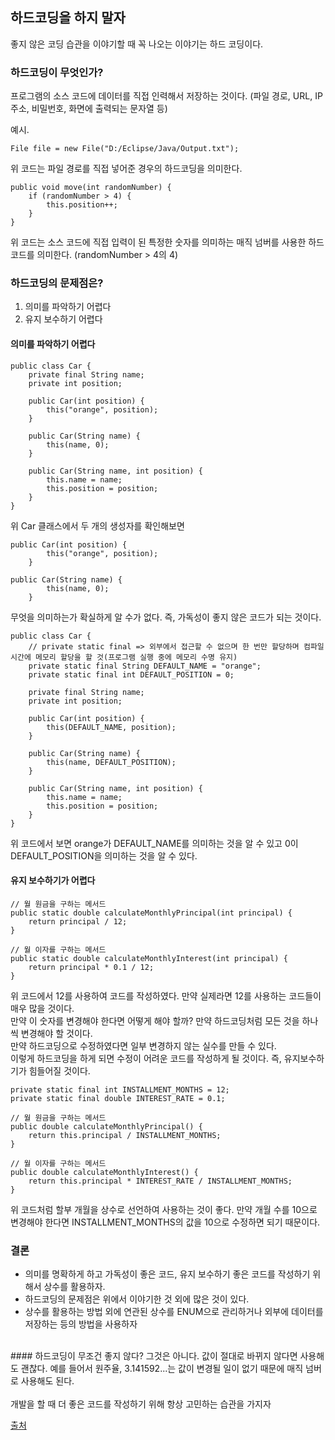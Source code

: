 ## 하드코딩을 하지 말자
좋지 않은 코딩 습관을 이야기할 때 꼭 나오는 이야기는 하드 코딩이다.

### 하드코딩이 무엇인가?
프로그램의 소스 코드에 데이터를 직접 인력해서 저장하는 것이다. (파일 경로, URL, IP 주소, 비밀번호, 화면에 출력되는 문자열 등)

예시.
```
File file = new File("D:/Eclipse/Java/Output.txt");
```
위 코드는 파일 경로를 직접 넣어준 경우의 하드코딩을 의미한다.

```
public void move(int randomNumber) {
    if (randomNumber > 4) {
        this.position++;
    }
}
```
위 코드는 소스 코드에 직접 입력이 된 특정한 숫자를 의미하는 매직 넘버를 사용한 하드코드를 의미한다. (randomNumber > 4의 4)

### 하드코딩의 문제점은?
1. 의미를 파악하기 어렵다
1. 유지 보수하기 어렵다

#### 의미를 파악하기 어렵다

```
public class Car {
    private final String name;
    private int position;

    public Car(int position) {
        this("orange", position);
    }

    public Car(String name) {
        this(name, 0);
    }

    public Car(String name, int position) {
        this.name = name;
        this.position = position;
    }
}
```

위 Car 클래스에서 두 개의 생성자를 확인해보면

```
public Car(int position) {
        this("orange", position);
    }

public Car(String name) {
        this(name, 0);
    }
```
무엇을 의미하는가 확실하게 알 수가 없다. 즉, 가독성이 좋지 않은 코드가 되는 것이다.

```
public class Car {
    // private static final => 외부에서 접근할 수 없으며 한 번만 할당하며 컴파일 시간에 메모리 할당을 할 것(프로그램 실행 중에 메모리 수명 유지)
    private static final String DEFAULT_NAME = "orange";
    private static final int DEFAULT_POSITION = 0;

    private final String name;
    private int position;

    public Car(int position) {
        this(DEFAULT_NAME, position);
    }

    public Car(String name) {
        this(name, DEFAULT_POSITION);
    }

    public Car(String name, int position) {
        this.name = name;
        this.position = position;
    }
}
```
위 코드에서 보면 orange가 DEFAULT_NAME를 의미하는 것을 알 수 있고 0이 DEFAULT_POSITION을 의미하는 것을 알 수 있다.

#### 유지 보수하기가 어렵다

```
// 월 원금을 구하는 메서드
public static double calculateMonthlyPrincipal(int principal) {
    return principal / 12;
}

// 월 이자를 구하는 메서드
public static double calculateMonthlyInterest(int principal) {
    return principal * 0.1 / 12;
} 
```
위 코드에서 12를 사용하여 코드를 작성하였다. 만약 실제라면 12를 사용하는 코드들이 매우 많을 것이다.<br>
만약 이 숫자를 변경해야 한다면 어떻게 해야 할까? 만약 하드코딩처럼 모든 것을 하나씩 변경해야 할 것이다.<br>
만약 하드코딩으로 수정하였다면 일부 변경하지 않는 실수를 만들 수 있다.<br>
이렇게 하드코딩을 하게 되면 수정이 어려운 코드를 작성하게 될 것이다. 즉, 유지보수하기가 힘들어질 것이다.

```
private static final int INSTALLMENT_MONTHS = 12;
private static final double INTEREST_RATE = 0.1;

// 월 원금을 구하는 메서드
public double calculateMonthlyPrincipal() {
    return this.principal / INSTALLMENT_MONTHS;
}

// 월 이자를 구하는 메서드
public double calculateMonthlyInterest() {
    return this.principal * INTEREST_RATE / INSTALLMENT_MONTHS;
}
```
위 코드처럼 할부 개월을 상수로 선언하여 사용하는 것이 좋다. 만약 개월 수를 10으로 변경해야 한다면 INSTALLMENT_MONTHS의 값을 10으로 수정하면 되기 때문이다.

### 결론
- 의미를 명확하게 하고 가독성이 좋은 코드, 유지 보수하기 좋은 코드를 작성하기 위해서 상수를 활용하자.
- 하드코딩의 문제점은 위에서 이야기한 것 외에 많은 것이 있다.
- 상수를 활용하는 방법 외에 연관된 상수를 ENUM으로 관리하거나 외부에 데이터를 저장하는 등의 방법을 사용하자
<br>
#### 하드코딩이 무조건 좋지 않다?
그것은 아니다. 값이 절대로 바뀌지 않다면 사용해도 괜찮다. 예를 들어서 원주율, 3.141592...는 값이 변경될 일이 없기 때문에 매직 넘버로 사용해도 된다.<br>
<br>
개발을 할 때 더 좋은 코드를 작성하기 위해 항상 고민하는 습관을 가지자
<br>

[출처](https://woowacourse.github.io/javable/2020-05-07/avoid-hard-coding)
